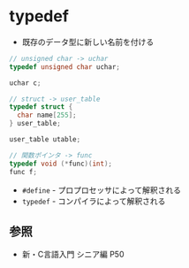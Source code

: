 # typedef
- 既存のデータ型に新しい名前を付ける

```c
// unsigned char -> uchar
typedef unsigned char uchar;

uchar c;

// struct -> user_table
typedef struct {
  char name[255];
} user_table;

user_table utable;

// 関数ポインタ -> func
typedef void (*func)(int);
func f;
```

- `#define` - プロプロセッサによって解釈される
- `typedef` - コンパイラによって解釈される

## 参照
- 新・C言語入門 シニア編 P50
